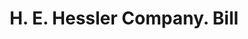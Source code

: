 ---
doi: 10.7916/D88G9XTP
date_other: '1900'
date_other_textual: 1900-1909
form: printed ephemera
genre:
- Invoices
name:
- H. E. Hessler Company
object_in_context_url: https://biggert.cul.columbia.edu/items/view/ave_biggert_01206
subject_hierarchical_geographic:
- Syracuse, New York, United States
subject_name:
- H. E. Hessler Company
title: H. E. Hessler Company. Bill
sort_title: H. E. Hessler Company. Bill
call_number: ave_biggert_01206
coordinates:
- 43.04694444444444,-76.14444444444445
pid: ave_biggert_01206
identifiers: ave_biggert_01206
thumbnail: https://derivativo-2.library.columbia.edu/iiif/2/ldpd:343363/full/!256,256/0/native.jpg
permalink: /biggert/ave_biggert_01206/
layout: iiif-image-page
---